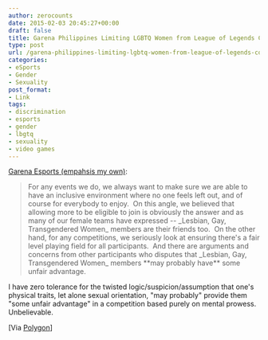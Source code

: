 ```yaml
---
author: zerocounts
date: 2015-02-03 20:45:27+00:00
draft: false
title: Garena Philippines Limiting LGBTQ Women from League of Legends Competition
type: post
url: /garena-philippines-limiting-lgbtq-women-from-league-of-legends-competition/
categories:
- eSports
- Gender
- Sexuality
post_format:
- Link
tags:
- discrimination
- esports
- gender
- lbgtq
- sexuality
- video games
---
```


[Garena Esports (empahsis my own)](http://esports.garena.ph/newsArticle.php?contentid=00000600&cat=NEWS&subcat=LEAGUE+OF+LEGENDS):


<blockquote>For any events we do, we always want to make sure we are able to have an inclusive environment where no one feels left out, and of course for everybody to enjoy.  On this angle, we believed that allowing more to be eligible to join is obviously the answer and as many of our female teams have expressed -- _Lesbian, Gay, Transgendered Women_ members are their friends too.  On the other hand, for any competitions, we seriously look at ensuring there's a fair level playing field for all participants.  And there are arguments and concerns from other participants who disputes that _Lesbian, Gay, Transgendered Women_ members **may probably have** some unfair advantage.</blockquote>


I have zero tolerance for the twisted logic/suspicion/assumption that one's physical traits, let alone sexual orientation, "may probably" provide them "some unfair advantage" in a competition based purely on mental prowess. Unbelievable.

[Via [Polygon](http://www.polygon.com/2015/2/3/7971609/league-of-legends-esports-tournament-lgbtq)]
